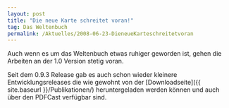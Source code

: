 ```yaml
---
layout: post
title: "Die neue Karte schreitet voran!"
tag: Das Weltenbuch
permalink: /Aktuelles/2008-06-23-DieneueKarteschreitetvoran
---
```


Auch wenn es um das Weltenbuch etwas ruhiger geworden ist, gehen die Arbeiten an der 1.0 Version stetig voran.

Seit dem 0.9.3 Release gab es auch schon wieder kleinere Entwicklungsreleases die wie gewohnt von der [Downloadseite]({{ site.baseurl }}/Publikationen/) heruntergeladen werden können und auch über den PDFCast verfügbar sind.



